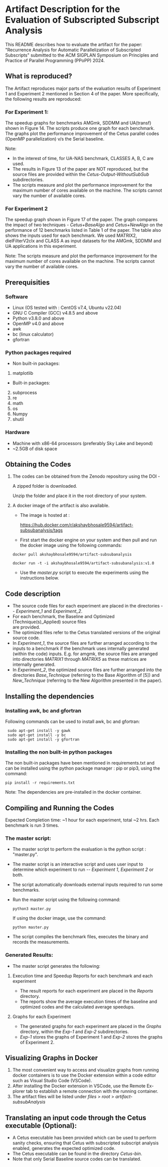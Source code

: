 # Artifact Description for the Evaluation of Subscripted Subscript Analysis

This README describes how to evaluate the artifact for the paper: 
"Recurrence Analysis for Automatic Parallelization of Subscripted Subscripts" submitted to
the ACM SIGPLAN Symposium on Principles and Practice of Parallel Programming (PPoPP) 2024.

## What is reproduced?
The Artifact reproduces major parts of the evaluation results of Experiment 1 and 
Experiment 2 mentioned in Section 4 of the paper. More specifically, the following results are
reproduced:

### For Experiment 1:
The speedup graphs for benchmarks AMGmk, SDDMM and UA(transf) shown in Figure 14. The scripts
produce one graph for each benchmark. The graphs plot the performance improvement of the
Cetus parallel codes (OpenMP parallelization) v/s the Serial baseline.

Note: 
- In the interest of time, for UA-NAS benchmark, CLASSES A, B, C are used.
- The results in Figure 13 of the paper are NOT reproduced, but the source files are provided
  within the *Cetus-Output-WithoutSubSub* subdirectories.
- The scripts measure and plot the performance improvement for the maximum number of cores 
  available on the machine. The scripts cannot vary the number of available cores.

### For Experiment 2

The speedup graph shown in Figure 17 of the paper. The graph compares the impact of two techniques -
*Cetus+BaseAlgo* and *Cetus+NewAlgo* on the performance of 12 benchmarks listed in Table 1 of the
paper. The table also shows the inputs used for each benchmark. We used MATRIX2, dielFilterV2clx and 
CLASS A as input datasets for the AMGmk, SDDMM and UA applications in this experiment.

Note:
  The scripts measure and plot the performance improvement for the maximum number of cores 
  available on the machine. The scripts cannot vary the number of available cores.

## Prerequisities
### Software
 - Linux (OS tested with : CentOS v7.4, Ubuntu v22.04)
 - GNU C Compiler (GCC) v4.8.5 and above
 - Python v3.8.0 and above
 - OpenMP v4.0 and above
 - awk
 - bc (linux calculator)
 - gfortran

### Python packages required
- Non built-in packages:
1. matplotlib
 - Built-in packages:
2. subprocess
3. re
4. math
5. os
6. Numpy
7. shutil

### Hardware
 - Machine with x86-64 processors (preferably Sky Lake and beyond)
 - ~2.5GB of disk space

## Obtaining the Codes
1. The codes can be obtained from the Zenodo repository using the DOI -
   
   A zipped folder is downloaded.
   
   Unzip the folder and place it in the root directory of your system.

2. A docker image of the artifact is also available. 

   - The image is hosted at : 
      
      https://hub.docker.com/r/akshaybhosale9594/artifact-subsubanalysis/tags

   - First start the docker engine on your system and then pull and run the
     docker image using the following commands:

   ```
   docker pull akshaybhosale9594/artifact-subsubanalysis
   ```
   ```
   docker run -t -i akshaybhosale9594/artifact-subsubanalysis:v1.0
   ```
   - Use the *master.py* script to execute the experiments using the instructions below.

## Code description
- The source code files for each experiment are placed in the directories -- *Experiment_1*
    and *Experiment_2*.
- For each benchmark, the Baseline and Optimized (Technique(s)_Applied) source files  
  are provided.
- The optimized files refer to the Cetus translated versions of the original source code.
- In *Experiment_1*, the source files are further arranged according to the inputs to a 
  benchmark if the benchmark uses internally generated (within the code) inputs. 
  E.g. for amgmk, the source files are arranged into directories *MATRIX1* through *MATRIX5* 
  as these matrices are internally generated. 
- In *Experiment_2*, the optimized source files are further arranged into the directories
  *Base_Technique* (referring to the Base Algorithm of [5]) and *New_Technique* 
  (referring to the New Algorithm presented in the paper).

## Installing the dependencies

### Installing awk, bc and gfortran

Following commands can be used to install awk, bc and gfortran:

```
 sudo apt-get install -y gawk
 sudo apt-get install -y bc
 sudo apt-get install -y gfortran
```

### Installing the non built-in python packages
The non built-in packages have been mentioned in requirements.txt and can be installed 
using the python package manager : pip or pip3, using the command:
```
pip install -r requirements.txt
```
Note: The dependencies are pre-installed in the docker container.

## Compiling and Running the Codes

Expected Completion time: ~1 hour for each experiment, total ~2 hrs.
Each benchmark is run 3 times.

### The master script:

- The master script to perform the evaluation is the python script : "master.py".
- The master script is an interactive script and uses user input to determine which 
  experiment to run -- *Experiment 1*, *Experiment 2* or both.
- The script automatically downloads external inputs required to run some benchmarks.
- Run the master script using the following command:

    ```
    python3 master.py
    ```
  If using the docker image, use the command:

    ```
    python master.py
    ```
- The script compiles the benchmark files, executes the binary and records the measurements. 

### Generated Results:

- The master script generates the following:

1. Execution time and Speedup Reports for each benchmark and each experiment
   - The result reports for each experiment are placed in the *Reports* directory.
   - The reports show the average execution times of the baseline and optimized codes
     and the calculated average speedups.

2. Graphs for each Experiment
   - The generated graphs for each experiment are placed in the *Graphs* directory,
     within the *Exp-1* and *Exp-2* subdirectories.
   - *Exp-1* stores the graphs of Experiment 1 and *Exp-2* stores the graphs of Experiment 2.

## Visualizing Graphs in Docker
1. The most convenient way to access and visualize graphs from running
    docker containers is to use the Docker extension within a code editor
    such as Visual Studio Code (VSCode).
2.  After installing the Docker extension in VSCode, use the Remote Ex-
    plorer tab to establish a remote connection with the running container.
3.  The artifact files will be listed under *files* > *root* > *artifact-subsubAnalysis*
     
## Translating an input code through the Cetus executable (Optional):

- A Cetus executable has been provided which can be used to perform sanity checks, ensuring that
  Cetus with subscripted subscript analysis enabled, generates the expected optimized code.
- The Cetus executable can be found in the directory *Cetus-bin*.
- Note that only Serial Baseline source codes can be translated.
